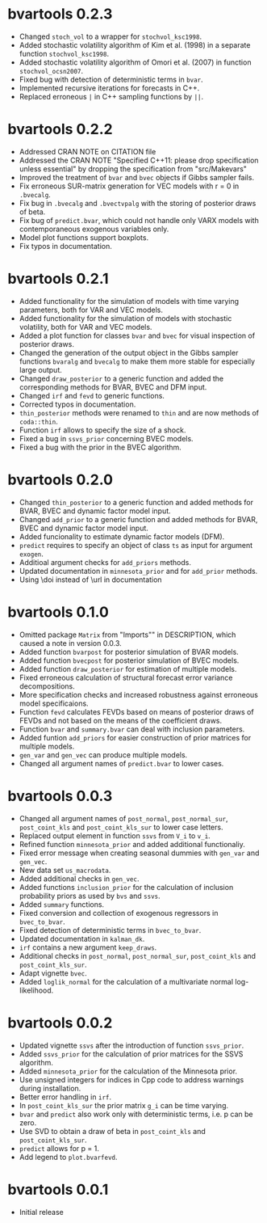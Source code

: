# bvartools 0.2.3

* Changed `stoch_vol` to a wrapper for `stochvol_ksc1998`.
* Added stochastic volatility algorithm of Kim et al. (1998) in a separate function `stochvol_ksc1998`.
* Added stochastic volatility algorithm of Omori et al. (2007) in function `stochvol_ocsn2007`.
* Fixed bug with detection of deterministic terms in `bvar`.
* Implemented recursive iterations for forecasts in C++.
* Replaced erroneous `|` in C++ sampling functions by `||`.

# bvartools 0.2.2

* Addressed CRAN NOTE on CITATION file
* Addressed the CRAN NOTE "Specified C++11: please drop specification unless essential" by dropping the specification from "src/Makevars"
* Improved the treatment of `bvar` and `bvec` objects if Gibbs sampler fails.
* Fix erroneous SUR-matrix generation for VEC models with r = 0 in `.bvecalg`.
* Fix bug in `.bvecalg` and `.bvectvpalg` with the storing of posterior draws of beta.
* Fix bug of `predict.bvar`, which could not handle only VARX models with contemporaneous exogenous variables only.
* Model plot functions support boxplots.
* Fix typos in documentation.

# bvartools 0.2.1

* Added functionality for the simulation of models with time varying parameters, both for VAR and VEC models.
* Added functionality for the simulation of models with stochastic volatility, both for VAR and VEC models.
* Added a plot function for classes `bvar` and `bvec` for visual inspection of posterior draws.
* Changed the generation of the output object in the Gibbs sampler functions `bvaralg` and `bvecalg` to make them more stable for especially large output.
* Changed `draw_posterior` to a generic function and added the corresponding methods for BVAR, BVEC and DFM input.
* Changed `irf` and `fevd` to generic functions.
* Corrected typos in documentation.
* `thin_posterior` methods were renamed to `thin` and are now methods of `coda::thin`.
* Function `irf` allows to specify the size of a shock.
* Fixed a bug in `ssvs_prior` concerning BVEC models.
* Fixed a bug with the prior in the BVEC algorithm.

# bvartools 0.2.0

* Changed `thin_posterior` to a generic function and added methods for BVAR, BVEC and dynamic factor model input.
* Changed `add_prior` to a generic function and added methods for BVAR, BVEC and dynamic factor model input.
* Added funcionality to estimate dynamic factor models (DFM).
* `predict` requires to specify an object of class `ts` as input for argument `exogen`.
* Additioal argument checks for `add_priors` methods.
* Updated documentation in `minnesota_prior` and for `add_prior` methods.
* Using \doi instead of \url in documentation

# bvartools 0.1.0

* Omitted package `Matrix` from "Imports"" in DESCRIPTION, which caused a note in version 0.0.3.
* Added function `bvarpost` for posterior simulation of BVAR models.
* Added function `bvecpost` for posterior simulation of BVEC models.
* Added function `draw_posterior` for estimation of multiple models.
* Fixed erroneous calculation of structural forecast error variance decompositions.
* More specification checks and increased robustness against erroneous model specificaions.
* Function `fevd` calculates FEVDs based on means of posterior draws of FEVDs and not based on the means of the coefficient draws.
* Function `bvar` and `summary.bvar` can deal with inclusion parameters.
* Added funtion `add_priors` for easier construction of prior matrices for multiple models.
* `gen_var` and `gen_vec` can produce multiple models.
* Changed all argument names of `predict.bvar` to lower cases.

# bvartools 0.0.3

* Changed all argument names of `post_normal`, `post_normal_sur`, `post_coint_kls` and `post_coint_kls_sur` to lower case letters.
* Replaced output element in function `ssvs` from `V_i` to `v_i`.
* Refined function `minnesota_prior` and added additional functionaliy.
* Fixed error message when creating seasonal dummies with `gen_var` and `gen_vec`.
* New data set `us_macrodata`.
* Added additional checks in `gen_vec`.
* Added functions `inclusion_prior` for the calculation of inclusion probability priors as used by `bvs` and `ssvs`.
* Added `summary` functions.
* Fixed conversion and collection of exogenous regressors in `bvec_to_bvar`.
* Fixed detection of deterministic terms in `bvec_to_bvar`.
* Updated documentation in `kalman_dk`.
* `irf` contains a new argument `keep_draws`.
* Additional checks in `post_normal`, `post_normal_sur`, `post_coint_kls` and `post_coint_kls_sur`.
* Adapt vignette `bvec`.
* Added `loglik_normal` for the calculation of a multivariate normal log-likelihood.

# bvartools 0.0.2

* Updated vignette `ssvs` after the introduction of function `ssvs_prior`.
* Added `ssvs_prior` for the calculation of prior matrices for the SSVS algorithm.
* Added `minnesota_prior` for the calculation of the Minnesota prior.
* Use unsigned integers for indices in Cpp code to address warnings during installation.
* Better error handling in `irf`.
* In `post_coint_kls_sur` the prior matrix `g_i` can be time varying.
* `bvar` and `predict` also work only with deterministic terms, i.e. p can be zero.
* Use SVD to obtain a draw of beta in `post_coint_kls` and `post_coint_kls_sur`.
* `predict` allows for p = 1.
* Add legend to `plot.bvarfevd`.

# bvartools 0.0.1

* Initial release